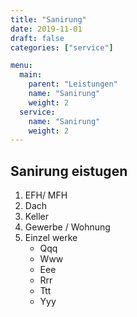 ```yaml
---
title: "Sanirung"
date: 2019-11-01
draft: false
categories: ["service"]

menu:
  main:
    parent: "Leistungen"
    name: "Sanirung"
    weight: 2
  service:
    name: "Sanirung"
    weight: 2
---
```


## Sanirung eistugen
1. EFH/ MFH
1. Dach
1. Keller
1. Gewerbe / Wohnung
1. Einzel werke
    * Qqq
    * Www
    * Eee
    * Rrr
    * Ttt
    * Yyy
